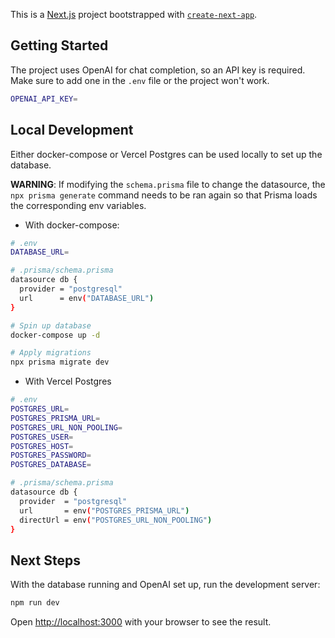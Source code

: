 This is a [Next.js](https://nextjs.org/) project bootstrapped with [`create-next-app`](https://github.com/vercel/next.js/tree/canary/packages/create-next-app).

## Getting Started

The project uses OpenAI for chat completion, so an API key is required. Make sure to add one in the `.env` file or the project won't work.

```bash
OPENAI_API_KEY=
```

## Local Development

Either docker-compose or Vercel Postgres can be used locally to set up the database.

**WARNING**: If modifying the `schema.prisma` file to change the datasource, the `npx prisma generate` command needs to be ran again so that Prisma loads the corresponding env variables.

- With docker-compose:

```bash
# .env
DATABASE_URL=
```

```bash
# .prisma/schema.prisma
datasource db {
  provider = "postgresql"
  url      = env("DATABASE_URL")
}
```

```bash
# Spin up database
docker-compose up -d

# Apply migrations
npx prisma migrate dev
```

- With Vercel Postgres

```bash
# .env
POSTGRES_URL=
POSTGRES_PRISMA_URL=
POSTGRES_URL_NON_POOLING=
POSTGRES_USER=
POSTGRES_HOST=
POSTGRES_PASSWORD=
POSTGRES_DATABASE=
```

```bash
# .prisma/schema.prisma
datasource db {
  provider  = "postgresql"
  url       = env("POSTGRES_PRISMA_URL")
  directUrl = env("POSTGRES_URL_NON_POOLING")
}
```

## Next Steps

With the database running and OpenAI set up, run the development server:

```bash
npm run dev
```

Open [http://localhost:3000](http://localhost:3000) with your browser to see the result.
